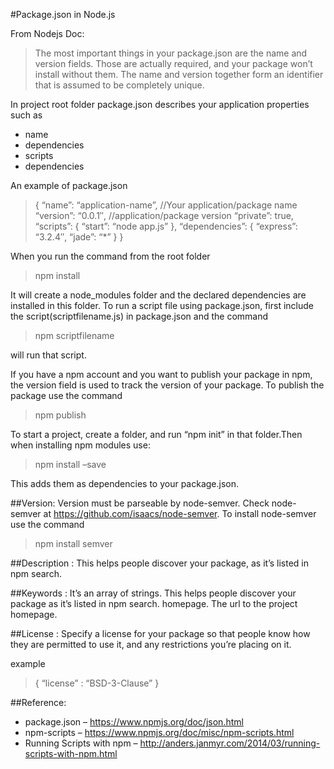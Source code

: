 #Package.json in Node.js

From Nodejs Doc:
>The most important things in your package.json are the name and version fields. Those are actually required, and your package won’t install without them. The name and version together form an identifier that is assumed to be completely unique.
 
In project root folder package.json describes your application properties such as
*	name
*	dependencies
*	scripts
*	dependencies

An example of package.json
>{
     “name”: “application-name”, //Your application/package name
     “version”: “0.0.1″, //application/package version
     “private”: true, 
     “scripts”: {
     “start”: “node app.js” 
},
    “dependencies”: { 
           “express”: “3.2.4″,
           “jade”: “*”
    }
}

When you run the command from the root folder

>npm install

It will create a node_modules folder and the declared dependencies are installed in this folder. To run a script file using package.json, first include the script(scriptfilename.js) in package.json and the command

>npm scriptfilename

will run that script.

If you have a npm account and you want to publish your package in npm, the version field is used to track the version of your package. To publish the package use the command

>npm publish

To start a project, create a folder, and run “npm init” in that folder.Then when installing npm modules use: 

>npm install <name> –save

This adds them as dependencies to your package.json.

##Version:
Version must be parseable by node-semver. Check node-semver at https://github.com/isaacs/node-semver. To install node-semver use the command

>npm install semver

##Description :
This helps people discover your package, as it’s listed in npm search.

##Keywords :
It’s an array of strings. This helps people discover your package as it’s listed in npm search.
homepage. The url to the project homepage.

##License :
Specify a license for your package so that people know how they are permitted to use it, and any restrictions you’re placing on it.

example

>{ “license” : “BSD-3-Clause” }

##Reference:

* package.json – https://www.npmjs.org/doc/json.html
* npm-scripts – https://www.npmjs.org/doc/misc/npm-scripts.html
* Running Scripts with npm – http://anders.janmyr.com/2014/03/running-scripts-with-npm.html

